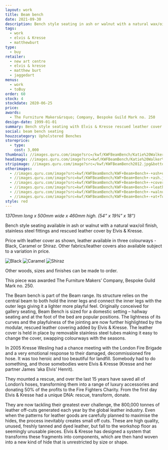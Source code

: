 ```yaml
---
layout: work
title: Beam bench
date: 2021-09-30
description: Bench style seating in ash or walnut with a natural wax/oil finish, stainless steel fittings and rescued leather cover by Elvis & Kresse. Ideal for the modern home.
tags:
  - work
  - elvis & Kresse
  - matthewburt
type:
  - buy
retailer:
  - new art centre
  - elvis & kresse
  - matthew burt
  - jaggedart
menus:
  - work
  - toBuy
order: 60
stock: 4
stockdate: 2020-06-25
price:
awards:
  - The Furniture Makers&rsquo; Company, Bespoke Guild Mark no. 250
design-date: 1999-01-01
summary: Bench style seating with Elvis & Kresse rescued leather cover.
social: beam bench seating
houzzcategory: Upholstered Benches
storeprice:
  - type:
    cost: 3,000
thumbnail: //images.quru.com/image?src=/kwf/KWFBeamBench/Katie%20Walker%20Furniture%20-%20Beam%20Bench.jpg&right=0.67188&left=0.0625&top=0.05093&bottom=0.9537&width=175&height=175&fill=auto
headimage: //images.quru.com/image?src=kwf/KWFBeamBench/Katie%20Walker%20Furniture%20-%20Beam%20Bench.jpg
stripimage: //images.quru.com/image?src=/kwf/KWFBeamBench2012.jpg&bottom=0.83568&top=0.25822&autocropfit=1&fill=auto
otherimages:
  - //images.quru.com/image?src=kwf/KWFBeamBench/KWF+Beam+Bench+-+ash+under.jpg
  - //images.quru.com/image?src=kwf/KWFBeamBench/KWF+Beam+Bench+-+ash.jpg
  - //images.quru.com/image?src=kwf/KWFBeamBench/KWF+Beam+Bench+-+cover+detail.jpg
  - //images.quru.com/image?src=kwf/KWFBeamBench/KWF+Beam+Bench+-+leather+details.jpg
  - //images.quru.com/image?src=kwf/KWFBeamBench/KWF+Beam+Bench+-+walnut+end.jpg
  - //images.quru.com/image?src=kwf/KWFBeamBench/KWF+Beam+Bench+-+at+Tonge.jpg
style: red
---
```

_1370mm long x 500mm wide x 460mm high. (54” x 19&frac34;” x 18”)_

Bench style seating available in ash or walnut with a natural wax/oil finish, stainless steel fittings and rescued leather cover by Elvis & Kresse.

Price with leather cover as shown, leather available in three colourways - Black, Caramel or Shiraz. Other fabrics/leather covers also available subject to a variation in price.

<div class='grid clearfix'>
<img src='//images.quru.com/image?src=kwf/KWFBeamBench/Elvis%20and%20Kresse%20swatch.jpg&right=0.39688&bottom=0.46729&left=0.08438&width=175&icc=srgb' class='cell' alt='Black'/>
<img src='//images.quru.com/image?src=kwf/KWFBeamBench/Elvis%20and%20Kresse%20swatch.jpg&right=0.4875&bottom=0.99533&left=0.175&width=175&icc=srgb&top=0.52804' class='cell' alt='Caramel'/>
<img src='//images.quru.com/image?src=kwf/KWFBeamBench/Elvis%20and%20Kresse%20swatch.jpg&right=0.90625&bottom=0.49065&left=0.59375&width=175&icc=srgb&top=0.02336' class='cell' alt='Shiraz'/>
</div>

Other woods, sizes and finishes can be made to order.

This piece was awarded The Furniture Makers’ Company, Bespoke Guild Mark no. 250.

The Beam bench is part of the Beam range. Its structure relies on the central beam to both hold the inner legs and connect the inner legs with the outer legs giving it a lighter more playful feel. Originally conceived for gallery seating, Beam Bench is sized for a domestic setting – hallway seating and at the foot of the bed are popular positions. The lightness of its curves and the playfulness of the jointing are now further highlighted by the modular, rescued leather covering added by Elvis & Kresse. The leather cover is held in place by removable stainless steel tubes making it easy to change the cover, swapping colourways with the seasons.

In 2005 Kresse Wesling had a chance meeting with the London Fire Brigade and a very emotional response to their damaged, decommissioned fire hose. It was too heroic and too beautiful for landfill. Somebody had to do something, and those somebodies were Elvis & Kresse (Kresse and her partner James ‘aka Elvis’ Henrit).

They mounted a rescue, and over the last 15 years have saved all of London’s hoses, transforming them into a range of luxury accessories and donating 50% of the profits to the Fire Fighters Charity. From the first day Elvis & Kresse had a unique DNA: rescue, transform, donate.

They are now tackling their greatest ever challenge, the 800,000 tonnes of leather off-cuts generated each year by the global leather industry. Even when the patterns for leather goods are carefully planned to maximise the hides, the process inevitably creates small off cuts. These are high quality, unused, freshly tanned and dyed leather, but fall to the workshop floor as seemingly unusable pieces. Elvis & Kresse has designed a system that transforms these fragments into components, which are then hand woven into a new kind of hide that is unrestricted by size or shape.
